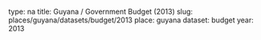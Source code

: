type: na
title: Guyana / Government Budget (2013)
slug: places/guyana/datasets/budget/2013
place: guyana
dataset: budget
year: 2013

